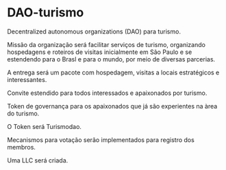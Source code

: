 # DAO-turismo

Decentralized autonomous organizations (DAO) para turismo.

Missão da organização será facilitar serviços de turismo, organizando hospedagens e roteiros de visitas inicialmente em São Paulo e se estendendo para o Brasl e para o mundo, por meio de diversas parcerias.

A entrega será um pacote com hospedagem, visitas a locais estratégicos e interessantes.

Convite estendido para todos interessados e apaixonados por turismo.

Token de governança para os apaixonados que já são experientes na àrea do turismo.

O Token será Turismodao.

Mecanismos para votação serão implementados para registro dos membros.

Uma LLC será criada.
